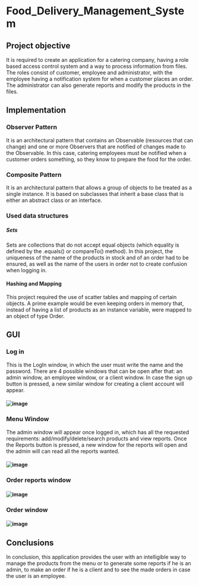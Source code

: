 # Food_Delivery_Management_System
## Project objective
It is required to create an application for a catering company, having a role based access control system and a way to process information from files. The roles consist of customer, employee and administrator, with the employee having a notification system for when a customer places an order. The administrator can also generate reports and modify the products in the files.
## Implementation
### Observer Pattern
It is an architectural pattern that contains an Observable (resources that can change) and one or more Observers that are notified of changes made to the Observable. In this case, catering employees must be notified when a customer orders something, so they know to prepare the food for the order.
### Composite Pattern
It is an architectural pattern that allows a group of objects to be treated as a single instance. It is based on subclasses that inherit a base class that is either an abstract class or an interface.
### Used data structures
##### Sets
Sets are collections that do not accept equal objects (which equality is defined by the .equals() or compareTo() method). In this project, the uniqueness of the name of the products in stock and of an order had to be ensured, as well as the name of the users in order not to create confusion when logging in.
#### Hashing and Mapping
This project required the use of scatter tables and mapping of certain objects. A prime example would be even keeping orders in memory that, instead of having a list of products as an instance variable, were mapped to an object of type Order.
## GUI
### Log in 
This is the LogIn window, in which the user must write the name and the password. There are 4 possible windows that can be open after that: an admin window, an employee window, or a client window. In case the sign up button is pressed,  a new similar window for creating a client account will appear.   
#### ![image](https://user-images.githubusercontent.com/79631600/226594331-7d9f4780-003d-40f0-a9f8-ac3b15aadeca.png)
### Menu Window
The admin window will appear once logged in, which has all the requested requirements: add/modify/delete/search products and view reports. Once the Reports button is pressed, a new window for the reports will open and the admin will can read all the reports wanted.
#### ![image](https://user-images.githubusercontent.com/79631600/226594560-181767ac-1e8c-4fce-aa59-420996474d86.png)
### Order reports window
#### ![image](https://user-images.githubusercontent.com/79631600/226594777-b29ef496-84ad-4909-82ac-04c7bcf278df.png)
### Order window
#### ![image](https://user-images.githubusercontent.com/79631600/226594896-a2c62fc5-5b7f-4f77-9423-37d05931a8a1.png)
## Conclusions 
In conclusion, this application  provides the user with an intelligible way to manage the products from the menu or to generate some reports if he is an admin, to make an order if he is a client and to see the made orders in case the user is an employee. 
